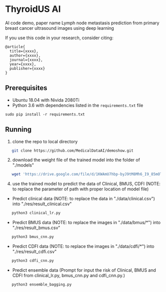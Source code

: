 # ThyroidUS AI
AI code demo, paper name
Lymph node metastasis prediction from primary breast cancer ultrasound images using deep learning

If you use this code in your research, consider citing:
```
@article{
  title={xxxx},
  author={xxxx},
  journal={xxxx},
  year={xxxx},
  publisher={xxxx}
}
```

## Prerequisites

- Ubuntu 18.04 with Nivida 2080Ti
- Python 3.6 with dependencies listed in the `requirements.txt` file
```
sudo pip install -r requirements.txt
```

## Running

1. clone the repo to local directory
```Bash
   git clone https://github.com/MedicalDataAI/demoshow.git
```

2. download the weight file of the trained model into the folder of "./models"
```Bash
   wget 'https://drive.google.com/file/d/1KWAmU7hbp-byJ9tM8Mh6_I9_85mOTYsD/view?usp=sharing'
```

4. use the trained model to predict the data of Clinical, BMUS, CDFI (NOTE: to replace the parameter of path with proper location of model file)

- Predict clinical data (NOTE: to replace the data in "./data/clinical.csv") into "./res/result_clinical.csv"
```Bash
   python3 clinical_lr.py
```   

- Predict BMUS data (NOTE: to replace the images in "./data/bmus/*") into "./res/result_bmus.csv"
```Bash
   python3 bmus_cnn.py
```

- Predict CDFI data (NOTE: to replace the images in "./data/cdfi/*") into "./res/result_cdfi.csv"
```Bash
   python3 cdfi_cnn.py
```

- Predict ensemble data (Prompt for input the risk of Clinical, BMUS and CDFI from clinical_lr.py, bmus_cnn.py and cdfi_cnn.py.)
```Bash
   python3 ensemble_bagging.py
```

